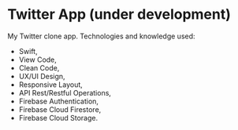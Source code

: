 # Twitter App (under development)

My Twitter clone app. Technologies and knowledge used:
* Swift,
* View Code,
* Clean Code,
* UX/UI Design,
* Responsive Layout,
* API Rest/Restful Operations,
* Firebase Authentication,
* Firebase Cloud Firestore,
* Firebase Cloud Storage.
